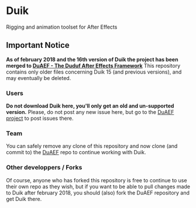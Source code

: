 # Duik
Rigging and animation toolset for After Effects

## Important Notice

**As of february 2018 and the 16th version of Duik the project has been merged to [DuAEF - The Duduf After Effects Framework](https://github.com/Rainbox-dev/DuAEF/)**
This repository contains only older files concerning Duik 15 (and previous versions), and may eventually be deleted.

### Users

**Do not download Duik here, you'll only get an old and un-supported version.**
Please, do not post any new issue here, but go to the [DuAEF project](https://github.com/Rainbox-dev/DuAEF/) to post issues there.

### Team

You can safely remove any clone of this repository and now clone (and commit to) the [DuAEF](https://github.com/Rainbox-dev/DuAEF/) repo to continue working with Duik.

### Other developpers / Forks

Of course, anyone who has forked this repository is free to continue to use their own repo as they wish, but if you want to be able to pull changes made to Duik after february 2018, you should (also) fork the DuAEF repository and get Duik there.
